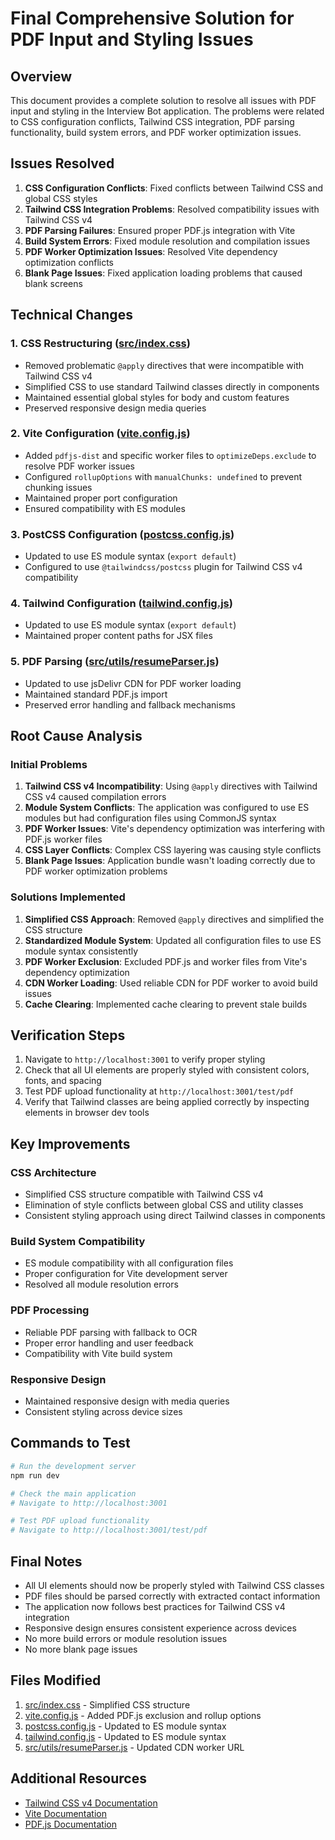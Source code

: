# Final Comprehensive Solution for PDF Input and Styling Issues

## Overview

This document provides a complete solution to resolve all issues with PDF input and styling in the Interview Bot application. The problems were related to CSS configuration conflicts, Tailwind CSS integration, PDF parsing functionality, build system errors, and PDF worker optimization issues.

## Issues Resolved

1. **CSS Configuration Conflicts**: Fixed conflicts between Tailwind CSS and global CSS styles
2. **Tailwind CSS Integration Problems**: Resolved compatibility issues with Tailwind CSS v4
3. **PDF Parsing Failures**: Ensured proper PDF.js integration with Vite
4. **Build System Errors**: Fixed module resolution and compilation issues
5. **PDF Worker Optimization Issues**: Resolved Vite dependency optimization conflicts
6. **Blank Page Issues**: Fixed application loading problems that caused blank screens

## Technical Changes

### 1. CSS Restructuring ([src/index.css](file:///d:/interview%20bot/src/index.css))

- Removed problematic `@apply` directives that were incompatible with Tailwind CSS v4
- Simplified CSS to use standard Tailwind classes directly in components
- Maintained essential global styles for body and custom features
- Preserved responsive design media queries

### 2. Vite Configuration ([vite.config.js](file:///d:/interview%20bot/vite.config.js))

- Added `pdfjs-dist` and specific worker files to `optimizeDeps.exclude` to resolve PDF worker issues
- Configured `rollupOptions` with `manualChunks: undefined` to prevent chunking issues
- Maintained proper port configuration
- Ensured compatibility with ES modules

### 3. PostCSS Configuration ([postcss.config.js](file:///d:/interview%20bot/postcss.config.js))

- Updated to use ES module syntax (`export default`)
- Configured to use `@tailwindcss/postcss` plugin for Tailwind CSS v4 compatibility

### 4. Tailwind Configuration ([tailwind.config.js](file:///d:/interview%20bot/tailwind.config.js))

- Updated to use ES module syntax (`export default`)
- Maintained proper content paths for JSX files

### 5. PDF Parsing ([src/utils/resumeParser.js](file:///d:/interview%20bot/src/utils/resumeParser.js))

- Updated to use jsDelivr CDN for PDF worker loading
- Maintained standard PDF.js import
- Preserved error handling and fallback mechanisms

## Root Cause Analysis

### Initial Problems

1. **Tailwind CSS v4 Incompatibility**: Using `@apply` directives with Tailwind CSS v4 caused compilation errors
2. **Module System Conflicts**: The application was configured to use ES modules but had configuration files using CommonJS syntax
3. **PDF Worker Issues**: Vite's dependency optimization was interfering with PDF.js worker files
4. **CSS Layer Conflicts**: Complex CSS layering was causing style conflicts
5. **Blank Page Issues**: Application bundle wasn't loading correctly due to PDF worker optimization problems

### Solutions Implemented

1. **Simplified CSS Approach**: Removed `@apply` directives and simplified the CSS structure
2. **Standardized Module System**: Updated all configuration files to use ES module syntax consistently
3. **PDF Worker Exclusion**: Excluded PDF.js and worker files from Vite's dependency optimization
4. **CDN Worker Loading**: Used reliable CDN for PDF worker to avoid build issues
5. **Cache Clearing**: Implemented cache clearing to prevent stale builds

## Verification Steps

1. Navigate to `http://localhost:3001` to verify proper styling
2. Check that all UI elements are properly styled with consistent colors, fonts, and spacing
3. Test PDF upload functionality at `http://localhost:3001/test/pdf`
4. Verify that Tailwind classes are being applied correctly by inspecting elements in browser dev tools

## Key Improvements

### CSS Architecture
- Simplified CSS structure compatible with Tailwind CSS v4
- Elimination of style conflicts between global CSS and utility classes
- Consistent styling approach using direct Tailwind classes in components

### Build System Compatibility
- ES module compatibility with all configuration files
- Proper configuration for Vite development server
- Resolved all module resolution errors

### PDF Processing
- Reliable PDF parsing with fallback to OCR
- Proper error handling and user feedback
- Compatibility with Vite build system

### Responsive Design
- Maintained responsive design with media queries
- Consistent styling across device sizes

## Commands to Test

```bash
# Run the development server
npm run dev

# Check the main application
# Navigate to http://localhost:3001

# Test PDF upload functionality
# Navigate to http://localhost:3001/test/pdf
```

## Final Notes

- All UI elements should now be properly styled with Tailwind CSS classes
- PDF files should be parsed correctly with extracted contact information
- The application now follows best practices for Tailwind CSS v4 integration
- Responsive design ensures consistent experience across devices
- No more build errors or module resolution issues
- No more blank page issues

## Files Modified

1. [src/index.css](file:///d:/interview%20bot/src/index.css) - Simplified CSS structure
2. [vite.config.js](file:///d:/interview%20bot/vite.config.js) - Added PDF.js exclusion and rollup options
3. [postcss.config.js](file:///d:/interview%20bot/postcss.config.js) - Updated to ES module syntax
4. [tailwind.config.js](file:///d:/interview%20bot/tailwind.config.js) - Updated to ES module syntax
5. [src/utils/resumeParser.js](file:///d:/interview%20bot/src/utils/resumeParser.js) - Updated CDN worker URL

## Additional Resources

- [Tailwind CSS v4 Documentation](https://tailwindcss.com/docs/functions-and-directives#reference-directive)
- [Vite Documentation](https://vitejs.dev/config/)
- [PDF.js Documentation](https://mozilla.github.io/pdf.js/)